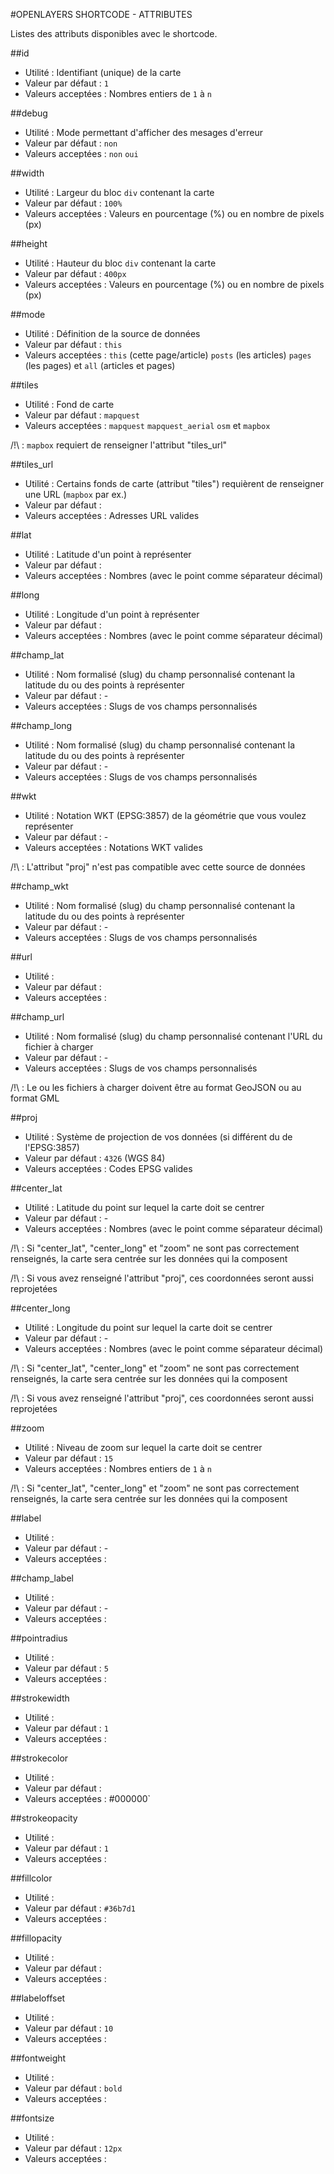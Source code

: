#OPENLAYERS SHORTCODE - ATTRIBUTES

Listes des attributs disponibles avec le shortcode.

##id

- Utilité : Identifiant (unique) de la carte
- Valeur par défaut : `1`
- Valeurs acceptées : Nombres entiers de `1` à `n`

##debug

- Utilité : Mode permettant d'afficher des mesages d'erreur
- Valeur par défaut : `non`
- Valeurs acceptées : `non` `oui`

##width

- Utilité : Largeur du bloc `div` contenant la carte
- Valeur par défaut : `100%`
- Valeurs acceptées : Valeurs en pourcentage (%) ou en nombre de pixels (px)

##height

- Utilité : Hauteur du bloc `div` contenant la carte
- Valeur par défaut : `400px`
- Valeurs acceptées : Valeurs en pourcentage (%) ou en nombre de pixels (px)

##mode

- Utilité : Définition de la source de données
- Valeur par défaut : `this`
- Valeurs acceptées : `this` (cette page/article) `posts` (les articles) `pages` (les pages) et `all` (articles et pages)

##tiles

- Utilité : Fond de carte
- Valeur par défaut : `mapquest`
- Valeurs acceptées : `mapquest` `mapquest_aerial` `osm` et `mapbox`

/!\ : `mapbox` requiert de renseigner l'attribut "tiles_url"

##tiles_url

- Utilité : Certains fonds de carte (attribut "tiles") requièrent de renseigner une URL (`mapbox` par ex.)
- Valeur par défaut :
- Valeurs acceptées : Adresses URL valides

##lat

- Utilité : Latitude d'un point à représenter
- Valeur par défaut : 
- Valeurs acceptées : Nombres (avec le point comme séparateur décimal)

##long

- Utilité : Longitude d'un point à représenter
- Valeur par défaut : 
- Valeurs acceptées : Nombres (avec le point comme séparateur décimal)

##champ_lat

- Utilité : Nom formalisé (slug) du champ personnalisé contenant la latitude du ou des points à représenter
- Valeur par défaut : -
- Valeurs acceptées : Slugs de vos champs personnalisés

##champ_long

- Utilité : Nom formalisé (slug) du champ personnalisé contenant la latitude du ou des points à représenter
- Valeur par défaut : -
- Valeurs acceptées : Slugs de vos champs personnalisés

##wkt

- Utilité : Notation WKT (EPSG:3857) de la géométrie que vous voulez représenter
- Valeur par défaut : -
- Valeurs acceptées : Notations WKT valides

/!\ : L'attribut "proj" n'est pas compatible avec cette source de données

##champ_wkt

- Utilité : Nom formalisé (slug) du champ personnalisé contenant la latitude du ou des points à représenter
- Valeur par défaut : -
- Valeurs acceptées : Slugs de vos champs personnalisés

##url

- Utilité : 
- Valeur par défaut : 
- Valeurs acceptées : 

##champ_url

- Utilité :  Nom formalisé (slug) du champ personnalisé contenant l'URL du fichier à charger
- Valeur par défaut : -
- Valeurs acceptées : Slugs de vos champs personnalisés

/!\ : Le ou les fichiers à charger doivent être au format GeoJSON ou au format GML

##proj

- Utilité : Système de projection de vos données (si différent du de l'EPSG:3857)
- Valeur par défaut : `4326` (WGS 84)
- Valeurs acceptées : Codes EPSG valides

##center_lat

- Utilité : Latitude du point sur lequel la carte doit se centrer
- Valeur par défaut : -
- Valeurs acceptées : Nombres (avec le point comme séparateur décimal)

/!\ : Si "center_lat", "center_long" et "zoom" ne sont pas correctement renseignés, la carte sera centrée sur les données qui la composent

/!\ : Si vous avez renseigné l'attribut "proj", ces coordonnées seront aussi reprojetées

##center_long

- Utilité : Longitude du point sur lequel la carte doit se centrer
- Valeur par défaut : -
- Valeurs acceptées : Nombres (avec le point comme séparateur décimal)

/!\ : Si "center_lat", "center_long" et "zoom" ne sont pas correctement renseignés, la carte sera centrée sur les données qui la composent

/!\ : Si vous avez renseigné l'attribut "proj", ces coordonnées seront aussi reprojetées

##zoom

- Utilité : Niveau de zoom sur lequel la carte doit se centrer
- Valeur par défaut : `15`
- Valeurs acceptées : Nombres entiers de `1` à `n`

/!\ : Si "center_lat", "center_long" et "zoom" ne sont pas correctement renseignés, la carte sera centrée sur les données qui la composent

##label

- Utilité : 
- Valeur par défaut : -
- Valeurs acceptées : 

##champ_label

- Utilité : 
- Valeur par défaut : -
- Valeurs acceptées :

##pointradius

- Utilité : 
- Valeur par défaut : `5`
- Valeurs acceptées : 

##strokewidth

- Utilité : 
- Valeur par défaut : `1`
- Valeurs acceptées : 

##strokecolor

- Utilité : 
- Valeur par défaut : 
- Valeurs acceptées : #000000`

##strokeopacity

- Utilité : 
- Valeur par défaut : `1`
- Valeurs acceptées : 

##fillcolor

- Utilité : 
- Valeur par défaut : `#36b7d1`
- Valeurs acceptées : 

##fillopacity

- Utilité : 
- Valeur par défaut : 
- Valeurs acceptées : 

##labeloffset

- Utilité : 
- Valeur par défaut : `10`
- Valeurs acceptées : 

##fontweight

- Utilité : 
- Valeur par défaut : `bold`
- Valeurs acceptées : 

##fontsize

- Utilité : 
- Valeur par défaut : `12px`
- Valeurs acceptées : 